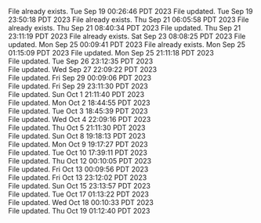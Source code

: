 File already exists.
Tue Sep 19 00:26:46 PDT 2023
File updated.
Tue Sep 19 23:50:18 PDT 2023
File already exists.
Thu Sep 21 06:05:58 PDT 2023
File already exists.
Thu Sep 21 08:40:34 PDT 2023
File updated.
Thu Sep 21 23:11:19 PDT 2023
File already exists.
Sat Sep 23 08:08:25 PDT 2023
File updated.
Mon Sep 25 00:09:41 PDT 2023
File already exists.
Mon Sep 25 01:15:09 PDT 2023
File updated.
Mon Sep 25 21:11:18 PDT 2023
<br />File updated.
Tue Sep 26 23:12:35 PDT 2023
<br />File updated.
Wed Sep 27 22:09:22 PDT 2023
<br />File updated.
Fri Sep 29 00:09:06 PDT 2023
<br />File updated.
Fri Sep 29 23:11:30 PDT 2023
<br />File updated.
Sun Oct  1 21:11:40 PDT 2023
<br />File updated.
Mon Oct  2 18:44:55 PDT 2023
<br />File updated.
Tue Oct  3 18:45:39 PDT 2023
<br />File updated.
Wed Oct  4 22:09:16 PDT 2023
<br />File updated.
Thu Oct  5 21:11:30 PDT 2023
<br />File updated.
Sun Oct  8 19:18:13 PDT 2023
<br />File updated.
Mon Oct  9 19:17:27 PDT 2023
<br />File updated.
Tue Oct 10 17:39:11 PDT 2023
<br />File updated.
Thu Oct 12 00:10:05 PDT 2023
<br />File updated.
Fri Oct 13 00:09:56 PDT 2023
<br />File updated.
Fri Oct 13 23:12:02 PDT 2023
<br />File updated.
Sun Oct 15 23:13:57 PDT 2023
<br />File updated.
Tue Oct 17 01:13:22 PDT 2023
<br />File updated.
Wed Oct 18 00:10:33 PDT 2023
<br />File updated.
Thu Oct 19 01:12:40 PDT 2023
